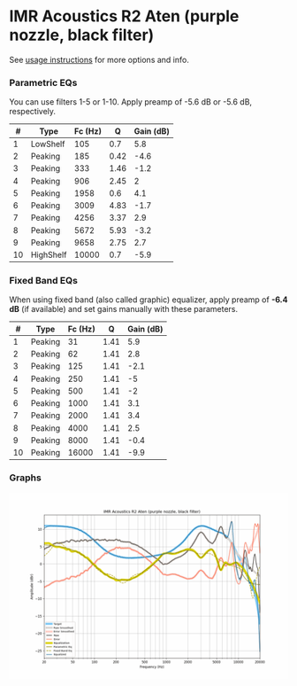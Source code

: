 # IMR Acoustics R2 Aten (purple nozzle, black filter)
See [usage instructions](https://github.com/jaakkopasanen/AutoEq#usage) for more options and info.

### Parametric EQs
You can use filters 1-5 or 1-10. Apply preamp of -5.6 dB or -5.6 dB, respectively.

|   # | Type      |   Fc (Hz) |    Q |   Gain (dB) |
|-----|-----------|-----------|------|-------------|
|   1 | LowShelf  |       105 | 0.7  |         5.8 |
|   2 | Peaking   |       185 | 0.42 |        -4.6 |
|   3 | Peaking   |       333 | 1.46 |        -1.2 |
|   4 | Peaking   |       906 | 2.45 |         2   |
|   5 | Peaking   |      1958 | 0.6  |         4.1 |
|   6 | Peaking   |      3009 | 4.83 |        -1.7 |
|   7 | Peaking   |      4256 | 3.37 |         2.9 |
|   8 | Peaking   |      5672 | 5.93 |        -3.2 |
|   9 | Peaking   |      9658 | 2.75 |         2.7 |
|  10 | HighShelf |     10000 | 0.7  |        -5.9 |

### Fixed Band EQs
When using fixed band (also called graphic) equalizer, apply preamp of **-6.4 dB** (if available) and set gains manually with these parameters.

|   # | Type    |   Fc (Hz) |    Q |   Gain (dB) |
|-----|---------|-----------|------|-------------|
|   1 | Peaking |        31 | 1.41 |         5.9 |
|   2 | Peaking |        62 | 1.41 |         2.8 |
|   3 | Peaking |       125 | 1.41 |        -2.1 |
|   4 | Peaking |       250 | 1.41 |        -5   |
|   5 | Peaking |       500 | 1.41 |        -2   |
|   6 | Peaking |      1000 | 1.41 |         3.1 |
|   7 | Peaking |      2000 | 1.41 |         3.4 |
|   8 | Peaking |      4000 | 1.41 |         2.5 |
|   9 | Peaking |      8000 | 1.41 |        -0.4 |
|  10 | Peaking |     16000 | 1.41 |        -9.9 |

### Graphs
![](./IMR%20Acoustics%20R2%20Aten%20(purple%20nozzle,%20black%20filter).png)
